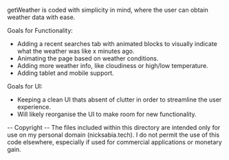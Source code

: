 getWeather is coded with simplicity in mind, where the user can obtain weather data with ease.

Goals for Functionality:
- Adding a recent searches tab with animated blocks to visually indicate what the weather was like x minutes ago.
- Animating the page based on weather conditions.
- Adding more weather info, like cloudiness or high/low temperature.
- Adding tablet and mobile support.

Goals for UI:
- Keeping a clean UI thats absent of clutter in order to streamline the user experience.
- Will likely reorganise the UI to make room for new functionality.


-- Copyright --
The files included within this directory are intended only for use on my personal domain (nicksabia.tech). I do not permit the use of this code elsewhere, especially if used for commercial applications or monetary gain.
